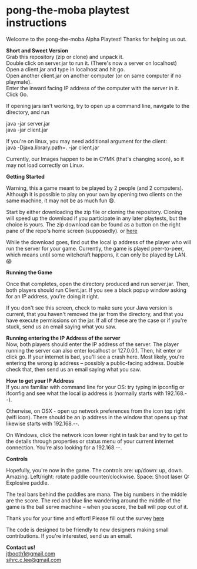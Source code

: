 pong-the-moba playtest instructions
==================
Welcome to the pong-the-moba Alpha Playtest! Thanks for helping us out.


<b> Short and Sweet Version </b> <br>
Grab this repository (zip or clone) and unpack it. <br>
Double click on server.jar to run it. (There's now a server on localhost)<br>
Open a client.jar and type in localhost and hit go. <br>
Open another client.jar on another computer (or on same computer if no playmate). <br>
Enter the inward facing IP address of the computer with the server in it. <br>
Click Go. <br>

If opening jars isn't working, try to open up a command line, navigate to the directory, and run 

java -jar server.jar<br>
java -jar client.jar 

If you're on linux, you may need additional argument for the client:<br>
java -Djava.library.path=. -jar client.jar 


Currently, our Images happen to be in CYMK (that's changing soon), so it may not load correctly on Linux. 

<b> Getting Started </b>

Warning, this a game meant to be played by 2 people (and 2 computers). Although it is possible to play on your own by opening two clients on the same machine, it may not be as much fun :smile:.

Start by either downloading the zip file or cloning the repository. Cloning will speed up the download if you participate in any later playtests, but the choice is yours. The zip download can be found as a button on the right pane of the repo's home screen (supposedly). or [here](https://github.com/Pong-The-Moba/play-pong-the-moba/archive/production.zip)

While the download goes, find out the local ip address of the player who will run the server for your game. Currently, the game is played peer-to-peer, which means until some witchcraft happens, it can only be played by LAN. :scream:

<b> Running the Game </b>

Once that completes, open the directory produced and run server.jar. Then, both players should run Client.jar. If you see a black popup window asking for an IP address, you're doing it right.

If you don't see this screen, check to make sure your Java version is current, that you haven't removed the jar from the directory, and that you have execute permissions on the jar. If all of these are the case or if you're stuck, send us an email saying what you saw.

<b> Running entering the IP Address of the server</b><br>
Now, both players should enter the IP address of the server. The player running the server can also enter localhost or 127.0.0.1. Then, hit enter or click go. If your internet is bad, you'll see a crash here. Most likely, you're entering the wrong ip address – possibly a public-facing address. Double check that, then send us an email saying what you saw.

<b> How to get your IP Address </b><br>
If you are familiar with command line for your OS:
try typing in ipconfig or ifconfig and see what the local ip address is (normally starts with 192.168.--). 

Otherwise, on OSX - open up network preferences from the icon top right (wifi icon). There should be an ip address in the window that opens up that likewise starts with 192.168.--.

On Windows, click the network icon lower right in task bar and try to get to the details through properties or status menu of your current internet connection. You're also looking for a 192.168.--.

<b>Controls </b>

Hopefully, you're now in the game. The controls are:
up/down: up, down. Amazing.
Left/right: rotate paddle counter/clockwise.
Space: Shoot laser
Q: Explosive paddle.

The teal bars behind the paddles are mana. The big numbers in the middle are the score. The red and blue line wandering around the middle of the game is the ball serve machine – when you score, the ball will pop out of it.

Thank you for your time and effort! Please fill out the survey  [here](https://docs.google.com/forms/d/11MTeljkYPyR6gCuLSyL629C09zqxlYAtPfdsPPqZDT0/viewform?usp=send_form)

The code is designed to be friendly to new designers making small contributions. If you're interested, send us an email.

<b> Contact us! </b><br>
jtbooth1@gmail.com<br>
sihrc.c.lee@gmail.com
